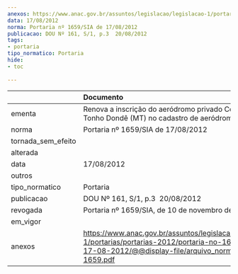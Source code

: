 ```yaml
---
anexos: https://www.anac.gov.br/assuntos/legislacao/legislacao-1/portarias/portarias-2012/portaria-no-1659-sia-de-17-08-2012/@@display-file/arquivo_norma/PA2012-1659.pdf
data: 17/08/2012
norma: Portaria nº 1659/SIA de 17/08/2012
publicacao: DOU Nº 161, S/1, p.3  20/08/2012
tags:
- portaria
tipo_normatico: Portaria
hide: 
- toc 
 
---
```


|                    | Documento                                                                                                                                                         |
|:-------------------|:------------------------------------------------------------------------------------------------------------------------------------------------------------------|
| ementa             | Renova a inscrição do aeródromo privado Comandante Tonho Dondê (MT) no cadastro de aeródromos.                                                                    |
| norma              | Portaria nº 1659/SIA de 17/08/2012                                                                                                                                |
| tornada_sem_efeito |                                                                                                                                                                   |
| alterada           |                                                                                                                                                                   |
| data               | 17/08/2012                                                                                                                                                        |
| outros             |                                                                                                                                                                   |
| tipo_normatico     | Portaria                                                                                                                                                          |
| publicacao         | DOU Nº 161, S/1, p.3  20/08/2012                                                                                                                                  |
| revogada           | Portaria nº 1659/SIA, de 10 de novembro de 2016.                                                                                                                  |
| em_vigor           |                                                                                                                                                                   |
| anexos             | https://www.anac.gov.br/assuntos/legislacao/legislacao-1/portarias/portarias-2012/portaria-no-1659-sia-de-17-08-2012/@@display-file/arquivo_norma/PA2012-1659.pdf |